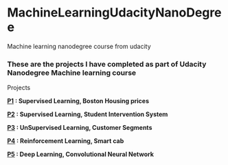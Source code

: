 # MachineLearningUdacityNanoDegree
Machine learning nanodegree course from udacity

### These are the projects I have completed as part of  Udacity Nanodegree Machine learning course

Projects 

**[P1](./P1/) : Supervised Learning, Boston Housing prices**

**[P2](./P2/StudentInterventionSystem/StudentInterventionSystem/) : Supervised Learning, Student Intervention System**

**[P3](./P3/customer_segments/customer_segments/) : UnSupervised Learning, Customer Segments**

**[P4](./P4/smartcab/smartcab/smartcab/) : Reinforcement Learning, Smart cab**

**[P5](./P5/) : Deep Learning, Convolutional Neural Network**
